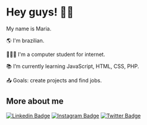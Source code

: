 # Hey guys! 👋🏻

My name is Maria.

🌎 I'm brazilian.

👩🏻‍🎓 I'm a computer student for internet.

📚 I’m currently learning JavaScript, HTML, CSS, PHP.

📤 Goals: create projects and find jobs.

## More about me

[![Linkedin Badge](https://img.shields.io/badge/-LinkedIn-000?style=flat-square&logo=Linkedin&logoColor=054f77&link=LINK_LINKEDIN)](https://www.linkedin.com/in/maria-l-40980a124)
[![Instagram Badge](https://img.shields.io/badge/-Instagram-000?style=flat-square&logo=Instagram&logoColor=e2725b&link=LINK_INSTAGRAM)](https://www.instagram.com/epifxnio/)
[![Twitter Badge](https://img.shields.io/badge/-Twitter-000?style=flat-square&logo=Twitter&logoColor=00aceelink=LINK_TWITTER)](https://twitter.com/epifxnio)
